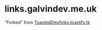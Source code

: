# links.galvindev.me.uk
"Forked" from [ToastedDev/links.toastify.tk](https://github.com/ToastedDev/links.toastify.tk)
